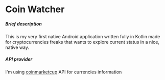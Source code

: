 # Coin Watcher

##### Brief description
This is my very first native Android application written fully in Kotlin made for cryptocurrencies freaks that wants to explore current status in a nice, native way.

##### API provider
I'm using [coinmarketcup](http://coinmarketcap.com/) API for currencies information
